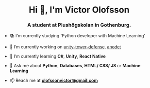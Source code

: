 <h1 align="center">Hi 👋, I'm Victor Olofsson</h1>
<h3 align="center">A student at Plushögskolan in Gothenburg.</h3>

- 📚 I'm currently studying 'Python developer with Machine Learning'

- 🔭 I’m currently working on [unity-tower-defense](https://github.com/VictorOlof/Unity-Tower-Defense), [anodet](https://github.com/OpenAOI/anodet)

- 🌱 I’m currently learning **C#**, **Unity**, **React Native**

- 💬 Ask me about **Python**, **Databases**, **HTML/ CSS/ JS** or **Machine Learning**

- 📫 Reach me at **olofssonvictor@gmail.com**
